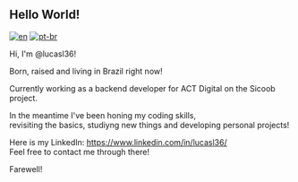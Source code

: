 ## Hello World!
[![en](https://img.shields.io/badge/lang-en-blue.svg)](https://github.com/lucasl36/lucasl36/blob/main/README.md)
[![pt-br](https://img.shields.io/badge/lang-pt--br-green.svg)](https://github.com/lucasl36/lucasl36/blob/main/README.pt-br.md)

Hi, I'm @lucasl36!  

Born, raised and living in Brazil right now!  
  
Currently working as a backend developer for ACT Digital on the Sicoob project.
  
In the meantime I've been honing my coding skills,  
revisiting the basics, studiyng new things and developing personal projects!  
  
Here is my LinkedIn: https://www.linkedin.com/in/lucasl36/  
Feel free to contact me through there!  
  
Farewell!
